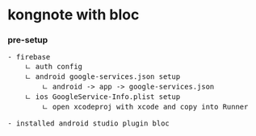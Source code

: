 # kongnote with bloc

### pre-setup
<pre>
- firebase
    ㄴ auth config
    ㄴ android google-services.json setup
        ㄴ android -> app -> google-services.json
    ㄴ ios GoogleService-Info.plist setup
        ㄴ open xcodeproj with xcode and copy into Runner 
    
- installed android studio plugin bloc

</pre>